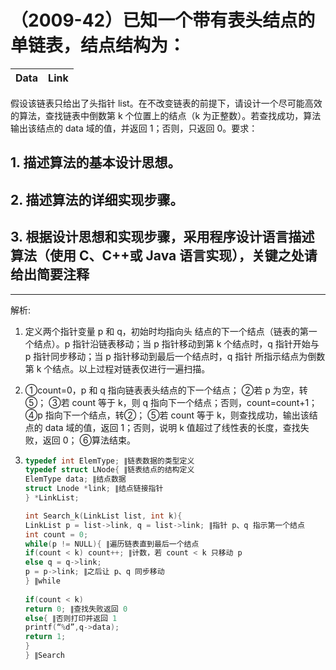 # （2009-42）已知一个带有表头结点的单链表，结点结构为：

| Data | Link |
| ---- | ---- |

假设该链表只给出了头指针 list。在不改变链表的前提下，请设计一个尽可能高效 的算法，查找链表中倒数第 k 个位置上的结点（k 为正整数）。若查找成功，算法 输出该结点的 data 域的值，并返回 1；否则，只返回 0。要求： 

## 1. 描述算法的基本设计思想。 
## 2. 描述算法的详细实现步骤。 
## 3. 根据设计思想和实现步骤，采用程序设计语言描述算法（使用 C、C++或 Java 语言实现），关键之处请给出简要注释

***

解析:

1. 定义两个指针变量 p 和 q，初始时均指向头 结点的下一个结点（链表的第一个结点）。p 指针沿链表移动；当 p 指针移动到第 k 个结点时，q 指针开始与 p 指针同步移动；当 p 指针移动到最后一个结点时，q 指针 所指示结点为倒数第 k 个结点。以上过程对链表仅进行一遍扫描。

2. ①count=0，p 和 q 指向链表表头结点的下一个结点； ②若 p 为空，转⑤； ③若 count 等于 k，则 q 指向下一个结点；否则，count=count+1； ④p 指向下一个结点，转②； ⑤若 count 等于 k，则查找成功，输出该结点的 data 域的值，返回 1；否则，说明 k 值超过了线性表的长度，查找失败，返回 0； ⑥算法结束。

3. ```c
   typedef int ElemType; ∥链表数据的类型定义
   typedef struct LNode{ ∥链表结点的结构定义
   ElemType data; ∥结点数据
   struct Lnode *link; ∥结点链接指针
   } *LinkList;
   
   int Search_k(LinkList list, int k){
   LinkList p = list->link, q = list->link; ∥指针 p、q 指示第一个结点
   int count = 0;
   while(p != NULL){ ∥遍历链表直到最后一个结点
   if(count < k) count++; ∥计数，若 count < k 只移动 p
   else q = q->link;
   p = p->link; ∥之后让 p、q 同步移动
   } ∥while
       
   if(count < k)
   return 0; ∥查找失败返回 0
   else{ ∥否则打印并返回 1
   printf(“%d”,q->data);
   return 1;
   }
   } ∥Search
   ```

